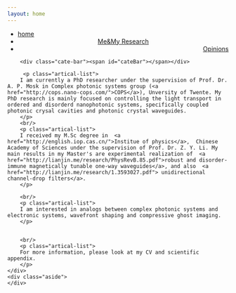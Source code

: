 ```yaml
---
layout: home
---
```


<div class="index-content opinion">
    <div class="section">
        <ul class="artical-cate">
            <li><a href="/"><span>home</span></a></li>
            <li class="on" style="text-align:center"><a href="/myresearch"><span>Me&My Research</span></a></li>
            <li style="text-align:right"><a href="/opinion"><span>Opinions</span></a></li>
        </ul>

        <div class="cate-bar"><span id="cateBar"></span></div>

         <p class="artical-list"> 
        I am currently a PhD researcher under the supervision of Prof. Dr. A. P. Mosk in Complex photonic systems group (<a href="http://cops.nano-cops.com/">COPS</a>), Unversity of Twente. My PhD research is mainly focused on controlling the light transport in ordered and disorderd nanophotonic systems, specifically coupled photonic crysal cavities and photonic crystal waveguides.          
        </p>
        <br/>
        <p class="artical-list">
        I received my M.Sc degree in  <a  href="http://english.iop.cas.cn/">Institue of physics</a>,  Chinese Academy of Sciences under the supervision of Prof. Dr. Z. Y. Li. My main results in my Master's are experimental realization of  <a  href="http://lianjin.me/research/PhysRevB.85.pdf">robust and disorder-immune magnetically tunable one-way waveguides</a>, and also  <a  href="http://lianjin.me/research/1.3593027.pdf"> unidirectional channel-drop filters</a>. 
        </p>       
    
        <br/>
        <p class="artical-list">
        I am interested in analogs between complex photonic systems and electronic systems, wavefront shaping and compressive ghost imaging. 
        </p> 

       
        <br/>
        <p class="artical-list">
        For more information, please look at my CV and scientific appendix.
        </p> 
    </div>
    <div class="aside">
    </div>
</div>
